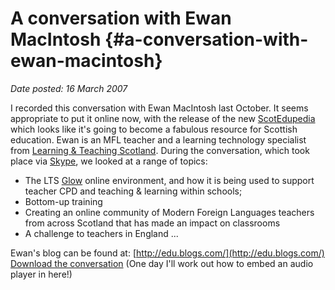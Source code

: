 # A conversation with Ewan MacIntosh {#a-conversation-with-ewan-macintosh}

_Date posted: 16 March 2007_

I recorded this conversation with Ewan MacIntosh last October. It seems appropriate to put it online now, with the release of the new [ScotEdupedia](http://www.scotedupedia.co.uk/) which looks like it's going to become a fabulous resource for Scottish education. Ewan is an MFL teacher and a learning technology specialist from [Learning & Teaching Scotland](http://www.ltscotland.org.uk/). During the conversation, which took place via [Skype](http://www.skype.com/), we looked at a range of topics:

*   The LTS [Glow](http://www.glowscotland.org.uk/) online environment, and how it is being used to support teacher CPD and teaching & learning within schools;
*   Bottom-up training
*   Creating an online community of Modern Foreign Languages teachers from across Scotland that has made an impact on classrooms
*   A challenge to teachers in England ...

Ewan's blog can be found at: [http://edu.blogs.com/](http://edu.blogs.com/) [Download the conversation](http://mark.berthelemy.googlepages.com/ewan_mcintosh_04_10_06.mp3) (One day I'll work out how to embed an audio player in here!)